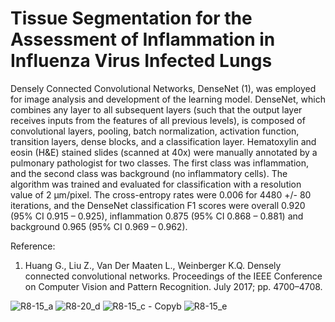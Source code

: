 # Tissue Segmentation for the Assessment of Inflammation in Influenza Virus Infected Lungs

Densely Connected Convolutional Networks, DenseNet (1), was employed for image analysis and development of the learning model. DenseNet, which combines any layer to all subsequent layers (such that the output layer receives inputs from the features of all previous levels), is composed of convolutional layers, pooling, batch normalization, activation function, transition layers, dense blocks, and a classification layer. 
Hematoxylin and eosin (H&E) stained slides (scanned at 40x) were manually annotated by a pulmonary pathologist for two classes. The first class was inflammation, and the second class was background (no inflammatory cells). The algorithm was trained and evaluated for classification with a resolution value of 2 μm/pixel.
The cross-entropy rates were 0.006 for 4480 +/- 80 iterations, and the DenseNet classification F1 scores were overall 0.920 (95% CI 0.915 – 0.925), inflammation 0.875 (95% CI 0.868 – 0.881) and background 0.965 (95% CI 0.969 – 0.962). 

Reference:
1.	Huang G., Liu Z., Van Der Maaten L., Weinberger K.Q. Densely connected convolutional networks. Proceedings of the IEEE Conference on Computer Vision and Pattern Recognition. July 2017; pp. 4700–4708. 

![R8-15_a](https://github.com/user-attachments/assets/d3e332ee-1afb-4208-a27e-34b0089e1baa)
![R8-20_d](https://github.com/user-attachments/assets/ebc4c7ed-92f3-4526-96a4-970d3d30ba43)
![R8-15_c - Copyb](https://github.com/user-attachments/assets/af840091-b072-4c2d-a225-7cd373c9941c)
![R8-15_e](https://github.com/user-attachments/assets/dd4a0a3e-ef0e-4758-8e47-78f191ba5904)
